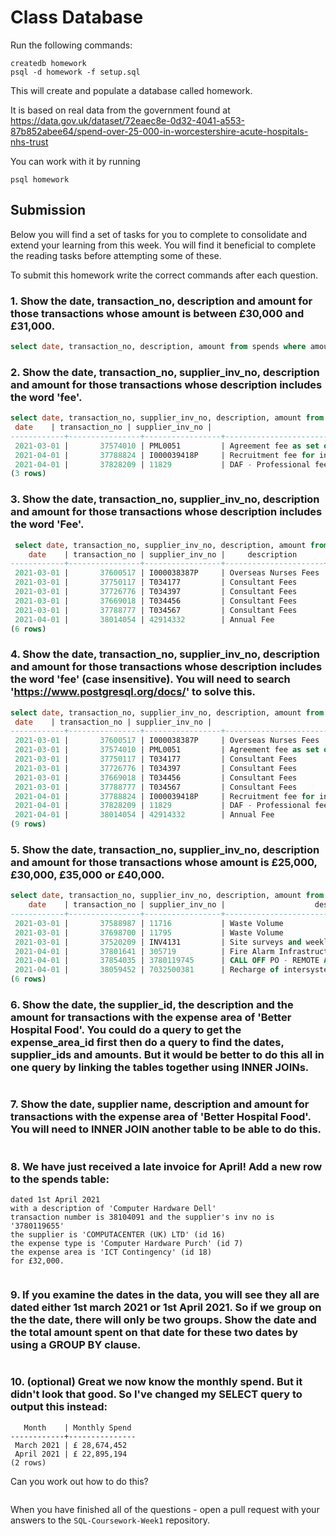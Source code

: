 # Class Database
Run the following commands:
```
createdb homework
psql -d homework -f setup.sql
```
This will create and populate a database called homework.

It is based on real data from the government found at
https://data.gov.uk/dataset/72eaec8e-0d32-4041-a553-87b852abee64/spend-over-25-000-in-worcestershire-acute-hospitals-nhs-trust

You can work with it by running
```
psql homework
```
## Submission

Below you will find a set of tasks for you to complete to consolidate and extend your learning from this week. You will find it beneficial to complete the reading tasks before attempting some of these.

To submit this homework write the correct commands after each question.

### 1. Show the date, transaction_no, description and amount for those transactions whose amount is between £30,000 and £31,000.
```sql
select date, transaction_no, description, amount from spends where amount > 30000 and amount < 31000;

```
### 2. Show the date, transaction_no, supplier_inv_no, description and amount for those transactions whose description includes the word 'fee'.
```sql
select date, transaction_no, supplier_inv_no, description, amount from spends where description like '%fee%';
 date    | transaction_no | supplier_inv_no |                          description                           | amount 
------------+----------------+-----------------+----------------------------------------------------------------+--------
 2021-03-01 |       37574010 | PML0051         | Agreement fee as set out in the Report for the Settlement Deed |  51113
 2021-04-01 |       37788824 | I000039418P     | Recruitment fee for international nurses                       |  34800
 2021-04-01 |       37828209 | 11829           | DAF - Professional fees                                        | 300000
(3 rows)


```
### 3. Show the date, transaction_no, supplier_inv_no, description and amount for those transactions whose description includes the word 'Fee'.
```sql
 select date, transaction_no, supplier_inv_no, description, amount from spends where description like '%Fee%';
    date    | transaction_no | supplier_inv_no |     description      | amount 
------------+----------------+-----------------+----------------------+--------
 2021-03-01 |       37600517 | I000038387P     | Overseas Nurses Fees |  34800
 2021-03-01 |       37750117 | T034177         | Consultant Fees      |  74996
 2021-03-01 |       37726776 | T034397         | Consultant Fees      | 461861
 2021-03-01 |       37669018 | T034456         | Consultant Fees      | 646944
 2021-03-01 |       37788777 | T034567         | Consultant Fees      | 423270
 2021-04-01 |       38014054 | 42914332        | Annual Fee           | 319646
(6 rows)

```
### 4. Show the date, transaction_no, supplier_inv_no, description and amount for those transactions whose description includes the word 'fee' (case insensitive). You will need to search 'https://www.postgresql.org/docs/' to solve this.
```sql
select date, transaction_no, supplier_inv_no, description, amount from spends where lower(description) like '%fee%';
 date    | transaction_no | supplier_inv_no |                          description                           | amount 
------------+----------------+-----------------+----------------------------------------------------------------+--------
 2021-03-01 |       37600517 | I000038387P     | Overseas Nurses Fees                                           |  34800
 2021-03-01 |       37574010 | PML0051         | Agreement fee as set out in the Report for the Settlement Deed |  51113
 2021-03-01 |       37750117 | T034177         | Consultant Fees                                                |  74996
 2021-03-01 |       37726776 | T034397         | Consultant Fees                                                | 461861
 2021-03-01 |       37669018 | T034456         | Consultant Fees                                                | 646944
 2021-03-01 |       37788777 | T034567         | Consultant Fees                                                | 423270
 2021-04-01 |       37788824 | I000039418P     | Recruitment fee for international nurses                       |  34800
 2021-04-01 |       37828209 | 11829           | DAF - Professional fees                                        | 300000
 2021-04-01 |       38014054 | 42914332        | Annual Fee                                                     | 319646
(9 rows)

```
### 5. Show the date, transaction_no, supplier_inv_no, description and amount for those transactions whose amount is £25,000, £30,000, £35,000 or £40,000.
```sql
select date, transaction_no, supplier_inv_no, description, amount from spends where amount = 25000 or amount = 30000 or amount = 35000 or amount = 40000;
    date    | transaction_no | supplier_inv_no |                    description                    | amount 
------------+----------------+-----------------+---------------------------------------------------+--------
 2021-03-01 |       37588987 | 11716           | Waste Volume                                      |  25000
 2021-03-01 |       37698700 | 11795           | Waste Volume                                      |  25000
 2021-03-01 |       37520209 | INV4131         | Site surveys and weekly design/Progress Meetings. |  25000
 2021-04-01 |       37801641 | 305719          | Fire Alarm Infrastructure Replacement             |  25000
 2021-04-01 |       37854035 | 3780119745      | CALL OFF PO - REMOTE ACCESS                       |  30000
 2021-04-01 |       38059452 | 7032500381      | Recharge of intersystems                          |  40000
(6 rows)

```
### 6. Show the date, the supplier_id, the description and the amount for transactions with the expense area of 'Better Hospital Food'. You could do a query to get the expense_area_id first then do a query to find the dates, supplier_ids and amounts. But it would be better to do this all in one query by linking the tables together using INNER JOINs.
```sql

```
### 7. Show the date, supplier name, description and amount for transactions with the expense area of 'Better Hospital Food'. You will need to INNER JOIN another table to be able to do this.
```sql

```
### 8. We have just received a late invoice for April! Add a new row to the spends table:
    dated 1st April 2021
    with a description of 'Computer Hardware Dell'
    transaction number is 38104091 and the supplier's inv no is '3780119655'
    the supplier is 'COMPUTACENTER (UK) LTD' (id 16)
    the expense type is 'Computer Hardware Purch' (id 7)
    the expense area is 'ICT Contingency' (id 18)
    for £32,000.
```sql

```
### 9. If you examine the dates in the data, you will see they all are dated either 1st march 2021 or 1st April 2021. So if we group on the the date, there will only be two groups. Show the date and the total amount spent on that date for these two dates by using a GROUP BY clause.
```sql

```
### 10. (optional) Great we now know the monthly spend. But it didn't look that good. So I've changed my SELECT query to output this instead:
```
   Month    | Monthly Spend 
------------+---------------
 March 2021 | £ 28,674,452
 April 2021 | £ 22,895,194
(2 rows)
```
Can you work out how to do this?

```sql

```

When you have finished all of the questions - open a pull request with your answers to the `SQL-Coursework-Week1` repository.
